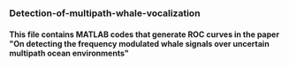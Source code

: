 ### Detection-of-multipath-whale-vocalization
#### This file contains MATLAB codes that generate ROC curves in the paper "On detecting the frequency modulated whale signals over uncertain multipath ocean environments"
